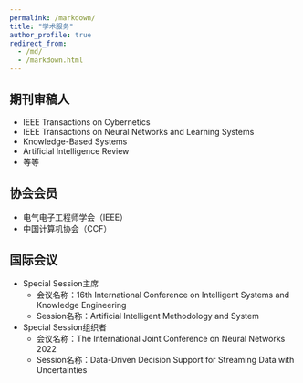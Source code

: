 ```yaml
---
permalink: /markdown/
title: "学术服务"
author_profile: true
redirect_from: 
  - /md/
  - /markdown.html
---
```


## 期刊审稿人

* IEEE Transactions on Cybernetics
* IEEE Transactions on Neural Networks and Learning Systems
* Knowledge-Based Systems
* Artificial Intelligence Review
* 等等

## 协会会员

* 电气电子工程师学会（IEEE）
* 中国计算机协会（CCF）

## 国际会议

* Special Session主席
  * 会议名称：16th International Conference on Intelligent Systems and Knowledge Engineering
  * Session名称：Artificial Intelligent Methodology and System
* Special Session组织者 
  * 会议名称：The International Joint Conference on Neural Networks 2022
  * Session名称：Data-Driven Decision Support for Streaming Data with Uncertainties

